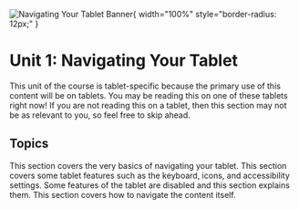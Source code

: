 ![Navigating Your Tablet Banner](/banners/NavigatingYourTablet.png){ width="100%" style="border-radius: 12px;" }

##

# Unit 1: Navigating Your Tablet

This unit of the course is tablet-specific because the primary use of this content will be on tablets. You may be reading this on one of these tablets right now! If you are not reading this on a tablet, then this section may not be as relevant to you, so feel free to skip ahead.

## Topics

<VitepressCardContainer :cols="2">
    <VitepressCard
        mdiIcon="about-circle"
        iconColor="var(--vp-c-brand-2)"
        title="1.1 The Basics"
        link="./1.1-basics"
        linkText="Go to section"
    >
        This section covers the very basics of navigating your tablet. 
    </VitepressCard>
    <VitepressCard
        mdiIcon="cog"
        iconColor="var(--vp-c-brand-2)"
        title="1.2 Features and Settings"
        link="./1.2-tablet-features"
        linkText="Go to section"
    >
        This section covers some tablet features such as the keyboard, icons, and accessibility settings.
    </VitepressCard>
    <VitepressCard
        mdiIcon="minus-circle"
        iconColor="var(--vp-c-brand-2)"
        title="1.3 Restrictions"
        link="./1.3-restrictions"
        linkText="Go to section"
    >
        Some features of the tablet are disabled and this section explains them. 
    </VitepressCard>
    <VitepressCard
        mdiIcon="arrow-right-bold-box"
        iconColor="var(--vp-c-brand-2)"
        title="1.4 Content Navigation"
        link="./1.4-content-navigation"
        linkText="Go to section"
    >
        This section covers how to navigate the content itself.
    </VitepressCard>

</VitepressCardContainer>
